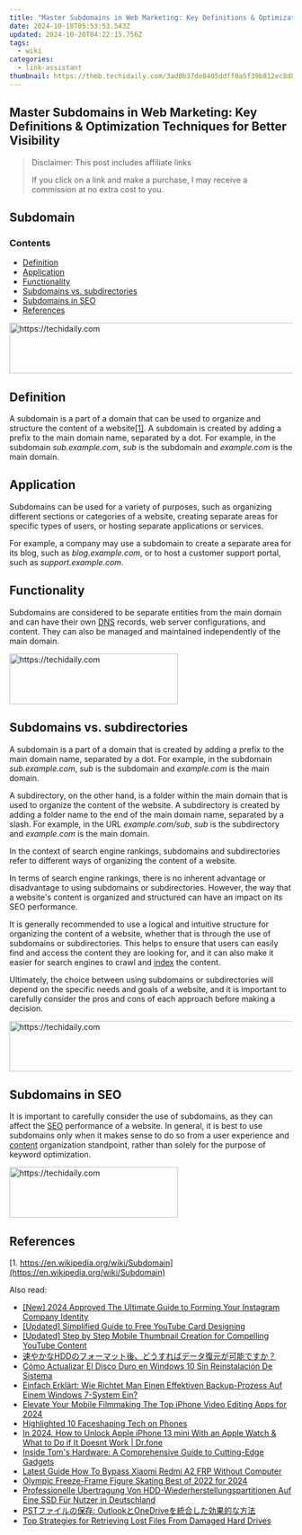 ```yaml
---
title: "Master Subdomains in Web Marketing: Key Definitions & Optimization Techniques for Better Visibility"
date: 2024-10-18T05:53:53.543Z
updated: 2024-10-20T04:22:15.756Z
tags:
  - wiki
categories:
  - link-assistant
thumbnail: https://thmb.techidaily.com/3ad0b37de8405ddff0a5f39b812ec8d893ee35987fd8e7537df266174c877eec.jpg
---
```


## Master Subdomains in Web Marketing: Key Definitions & Optimization Techniques for Better Visibility

>  Disclaimer: This post includes affiliate links
>
>  If you click on a link and make a purchase, I may receive a commission at no extra cost to you.
>

## Subdomain

### Contents

* [Definition](https://tools.techidaily.com/link-assistant/products/)
* [Application](https://tools.techidaily.com/link-assistant/products/)
* [Functionality](https://tools.techidaily.com/link-assistant/products/)
* [Subdomains vs. subdirectories](https://tools.techidaily.com/link-assistant/products/)
* [Subdomains in SEO](https://tools.techidaily.com/link-assistant/products/)
* [References](https://tools.techidaily.com/link-assistant/products/)

<!-- affiliate ads begin -->
<a href="https://laganoo.pxf.io/c/5597632/1484944/16446" target="_top" id="1484944">
  <img src="//a.impactradius-go.com/display-ad/16446-1484944" border="0" alt="https://techidaily.com" width="728" height="90"/>
</a>
<img height="0" width="0" src="https://laganoo.pxf.io/i/5597632/1484944/16446" style="position:absolute;visibility:hidden;" border="0" />
<!-- affiliate ads end -->

## Definition

A subdomain is a part of a domain that can be used to organize and structure the content of a website[\[1\]](https://tools.techidaily.com/link-assistant/products/). A subdomain is created by adding a prefix to the main domain name, separated by a dot. For example, in the subdomain _sub.example.com_, _sub_ is the subdomain and _example.com_ is the main domain.

## Application

Subdomains can be used for a variety of purposes, such as organizing different sections or categories of a website, creating separate areas for specific types of users, or hosting separate applications or services.

For example, a company may use a subdomain to create a separate area for its blog, such as _blog.example.com_, or to host a customer support portal, such as _support.example.com_.

## Functionality

Subdomains are considered to be separate entities from the main domain and can have their own [DNS](https://tools.techidaily.com/link-assistant/products/) records, web server configurations, and content. They can also be managed and maintained independently of the main domain.

<!-- affiliate ads begin -->
<a href="https://aidotcom.pxf.io/c/5597632/2129042/19576" target="_top" id="2129042">
  <img src="//a.impactradius-go.com/display-ad/19576-2129042" border="0" alt="https://techidaily.com" width="300" height="90"/>
</a>
<img height="0" width="0" src="https://aidotcom.pxf.io/i/5597632/2129042/19576" style="position:absolute;visibility:hidden;" border="0" />
<!-- affiliate ads end -->

## Subdomains vs. subdirectories

A subdomain is a part of a domain that is created by adding a prefix to the main domain name, separated by a dot. For example, in the subdomain _sub.example.com_, _sub_ is the subdomain and _example.com_ is the main domain.

A subdirectory, on the other hand, is a folder within the main domain that is used to organize the content of the website. A subdirectory is created by adding a folder name to the end of the main domain name, separated by a slash. For example, in the URL _example.com/sub_, _sub_ is the subdirectory and _example.com_ is the main domain.

In the context of search engine rankings, subdomains and subdirectories refer to different ways of organizing the content of a website.

In terms of search engine rankings, there is no inherent advantage or disadvantage to using subdomains or subdirectories. However, the way that a website's content is organized and structured can have an impact on its SEO performance.

It is generally recommended to use a logical and intuitive structure for organizing the content of a website, whether that is through the use of subdomains or subdirectories. This helps to ensure that users can easily find and access the content they are looking for, and it can also make it easier for search engines to crawl and [index](https://tools.techidaily.com/link-assistant/products/) the content.

Ultimately, the choice between using subdomains or subdirectories will depend on the specific needs and goals of a website, and it is important to carefully consider the pros and cons of each approach before making a decision.

<!-- affiliate ads begin -->
<a href="https://imp.i357552.net/c/5597632/947746/11832" target="_top" id="947746">
  <img src="//a.impactradius-go.com/display-ad/11832-947746" border="0" alt="https://techidaily.com" width="728" height="90"/>
</a>
<img height="0" width="0" src="https://imp.i357552.net/i/5597632/947746/11832" style="position:absolute;visibility:hidden;" border="0" />
<!-- affiliate ads end -->

## Subdomains in SEO

It is important to carefully consider the use of subdomains, as they can affect the [SEO](https://tools.techidaily.com/link-assistant/products/) performance of a website. In general, it is best to use subdomains only when it makes sense to do so from a user experience and [content](https://tools.techidaily.com/link-assistant/products/) organization standpoint, rather than solely for the purpose of keyword optimization.

<!-- affiliate ads begin -->
<a href="https://aligracehair.sjv.io/c/5597632/2027190/19272" target="_top" id="2027190">
  <img src="//a.impactradius-go.com/display-ad/19272-2027190" border="0" alt="https://techidaily.com" width="300" height="90"/>
</a>
<img height="0" width="0" src="https://aligracehair.sjv.io/i/5597632/2027190/19272" style="position:absolute;visibility:hidden;" border="0" />
<!-- affiliate ads end -->

## References

[1. https://en.wikipedia.org/wiki/Subdomain](https://en.wikipedia.org/wiki/Subdomain)

<ins class="adsbygoogle"
     style="display:block"
     data-ad-format="autorelaxed"
     data-ad-client="ca-pub-7571918770474297"
     data-ad-slot="1223367746"></ins>

<ins class="adsbygoogle"
     style="display:block"
     data-ad-client="ca-pub-7571918770474297"
     data-ad-slot="8358498916"
     data-ad-format="auto"
     data-full-width-responsive="true"></ins>

<span class="atpl-alsoreadstyle">Also read:</span>
<div><ul>
<li><a href="https://instagram-clips.techidaily.com/new-2024-approved-the-ultimate-guide-to-forming-your-instagram-company-identity/"><u>[New] 2024 Approved The Ultimate Guide to Forming Your Instagram Company Identity</u></a></li>
<li><a href="https://youtube-tips.techidaily.com/ed-simplified-guide-to-free-youtube-card-designing/"><u>[Updated] Simplified Guide to Free YouTube Card Designing</u></a></li>
<li><a href="https://youtube-lab.techidaily.com/ed-step-by-step-mobile-thumbnail-creation-for-compelling-youtube-content/"><u>[Updated] Step by Step Mobile Thumbnail Creation for Compelling YouTube Content</u></a></li>
<li><a href="https://discover-bytes.techidaily.com/1728482577771-hdd/"><u>速やかなHDDのフォーマット後、どうすればデータ復元が可能ですか？</u></a></li>
<li><a href="https://discover-bytes.techidaily.com/como-actualizar-el-disco-duro-en-windows-10-sin-reinstalacion-de-sistema/"><u>Cómo Actualizar El Disco Duro en Windows 10 Sin Reinstalación De Sistema</u></a></li>
<li><a href="https://discover-bytes.techidaily.com/einfach-erklart-wie-richtet-man-einen-effektiven-backup-prozess-auf-einem-windows-7-system-ein/"><u>Einfach Erklärt: Wie Richtet Man Einen Effektiven Backup-Prozess Auf Einem Windows 7-System Ein?</u></a></li>
<li><a href="https://ai-vdieo-software.techidaily.com/elevate-your-mobile-filmmaking-the-top-iphone-video-editing-apps-for-2024/"><u>Elevate Your Mobile Filmmaking The Top iPhone Video Editing Apps for 2024</u></a></li>
<li><a href="https://extra-information.techidaily.com/highlighted-10-faceshaping-tech-on-phones/"><u>Highlighted 10 Faceshaping Tech on Phones</u></a></li>
<li><a href="https://iphone-unlock.techidaily.com/in-2024-how-to-unlock-apple-iphone-13-mini-with-an-apple-watch-and-what-to-do-if-it-doesnt-work-drfone-by-drfone-ios/"><u>In 2024, How to Unlock Apple iPhone 13 mini With an Apple Watch & What to Do if It Doesnt Work | Dr.fone</u></a></li>
<li><a href="https://hardware-tips.techidaily.com/inside-toms-hardware-a-comprehensive-guide-to-cutting-edge-gadgets/"><u>Inside Tom's Hardware: A Comprehensive Guide to Cutting-Edge Gadgets</u></a></li>
<li><a href="https://bypass-frp.techidaily.com/latest-guide-how-to-bypass-xiaomi-redmi-a2-frp-without-computer-by-drfone-android/"><u>Latest Guide How To Bypass Xiaomi Redmi A2 FRP Without Computer</u></a></li>
<li><a href="https://extra-support.techidaily.com/olympic-freeze-frame-figure-skating-best-of-2022-for-2024/"><u>Olympic Freeze-Frame Figure Skating Best of 2022 for 2024</u></a></li>
<li><a href="https://discover-bytes.techidaily.com/professionelle-ubertragung-von-hdd-wiederherstellungspartitionen-auf-eine-ssd-fur-nutzer-in-deutschland/"><u>Professionelle Übertragung Von HDD-Wiederherstellungspartitionen Auf Eine SSD Für Nutzer in Deutschland</u></a></li>
<li><a href="https://discover-bytes.techidaily.com/pst-outlookonedrive/"><u>PSTファイルの保存: OutlookとOneDriveを統合した効果的な方法</u></a></li>
<li><a href="https://discover-bytes.techidaily.com/top-strategies-for-retrieving-lost-files-from-damaged-hard-drives/"><u>Top Strategies for Retrieving Lost Files From Damaged Hard Drives</u></a></li>
</ul></div>

